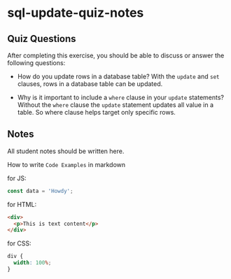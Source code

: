 # sql-update-quiz-notes

## Quiz Questions

After completing this exercise, you should be able to discuss or answer the following questions:

- How do you update rows in a database table?
  With the `update` and `set` clauses, rows in a database table can be updated.

- Why is it important to include a `where` clause in your `update` statements?
  Without the `where` clause the `update` statement updates all value in a table.
  So where clause helps target only specific rows.

## Notes

All student notes should be written here.

How to write `Code Examples` in markdown

for JS:

```javascript
const data = 'Howdy';
```

for HTML:

```html
<div>
  <p>This is text content</p>
</div>
```

for CSS:

```css
div {
  width: 100%;
}
```
